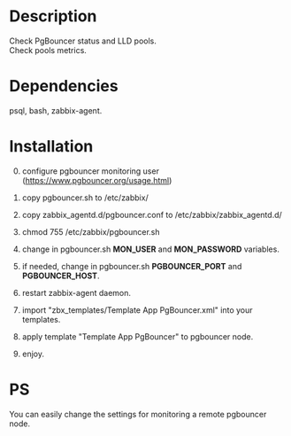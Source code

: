 # Description
Check PgBouncer status and LLD pools.  
Check pools metrics. 


# Dependencies
psql, bash, zabbix-agent.

Installation
============
0. configure pgbouncer monitoring user (https://www.pgbouncer.org/usage.html)

1. copy pgbouncer.sh to /etc/zabbix/
2. copy zabbix_agentd.d/pgbouncer.conf to /etc/zabbix/zabbix_agentd.d/
3. chmod 755 /etc/zabbix/pgbouncer.sh
4. change in pgbouncer.sh **MON_USER** and **MON_PASSWORD** variables.
4. if needed, change in pgbouncer.sh **PGBOUNCER_PORT** and **PGBOUNCER_HOST**.
5. restart zabbix-agent daemon.
6. import "zbx_templates/Template App PgBouncer.xml" into your templates.
7. apply template "Template App PgBouncer" to pgbouncer node.
9. enjoy.


PS
===========
You can easily change the settings for monitoring a remote pgbouncer node.

